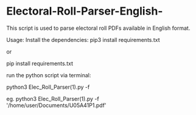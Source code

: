 # Electoral-Roll-Parser-English-
This script is used to parse electoral roll PDFs available in English format.

Usage:
Install the dependencies:
pip3 install requirements.txt

or

pip install requirements.txt


run the python script via terminal:

python3 Elec_Roll_Parser(1).py -f <file location>

eg. python3 Elec_Roll_Parser(1).py -f '/home/user/Documents/U05A41P1.pdf'
